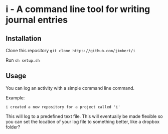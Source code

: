 # i - A command line tool for writing journal entries

## Installation
Clone this repository
`git clone https://github.com/jimbert/i`

Run `sh setup.sh`

## Usage
You can log an activity with a simple command line command.

Example: 

```
i created a new repository for a project called 'i'
```

This will log to a predefined text file. This will eventually be made flexible so you can set the location of your log file to something better, like a dropbox folder?
